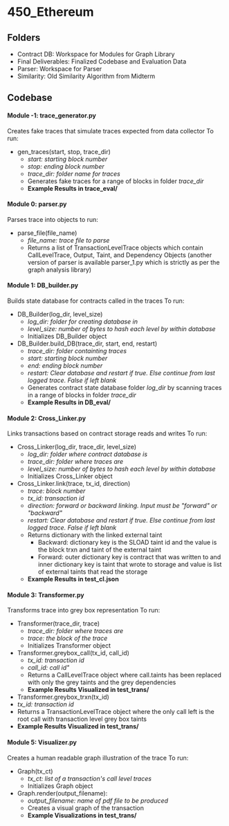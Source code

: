 # 450_Ethereum
## Folders
- Contract DB: Workspace for Modules for Graph Library
- Final Deliverables: Finalized Codebase and Evaluation Data
- Parser: Workspace for Parser
- Similarity: Old Similarity Algorithm from Midterm

## Codebase
#### Module -1: trace_generator.py
Creates fake traces that simulate traces expected from data collector
To run:
- gen_traces(start, stop, trace_dir)
  - *start: starting block number*
  - *stop: ending block number*
  - *trace_dir: folder name for traces*
  - Generates fake traces for a range of blocks in folder *trace_dir*
  - **Example Results in trace_eval/**
#### Module 0: parser.py
Parses trace into objects
to run:
- parse_file(file_name)
  - *file_name: trace file to parse*
  - Returns a list of TransactionLevelTrace objects which contain CallLevelTrace, Output, Taint, and Dependency Objects
(another version of parser is available parser_1.py which is strictly as per the graph analysis library)
#### Module 1: DB_builder.py
Builds state database for contracts called in the traces
To run:
- DB_Builder(log_dir, level_size)
  - *log_dir: folder for creating database in*
  - *level_size: number of bytes to hash each level by within database*
  - Initializes DB_Builder object
- DB_Builder.build_DB(trace_dir, start, end, restart)
  - *trace_dir: folder containting traces*
  - *start: starting block number*
  - *end: ending block number*
  - *restart: Clear database and restart if true. Else continue from last logged trace. False if left blank*
  - Generates contract state database folder _log_dir_ by scanning traces in a range of blocks in folder *trace_dir*
  - **Example Results in DB_eval/**
#### Module 2: Cross_Linker.py
Links transactions based on contract storage reads and writes
To run:
- Cross_Linker(log_dir, trace_dir, level_size)
  - *log_dir: folder where contract database is*
  - *trace_dir: folder where traces are*
  - *level_size: number of bytes to hash each level by within database*
  - Initializes Cross_Linker object
- Cross_Linker.link(trace, tx_id, direction)
  - *trace: block number*
  - *tx_id: transaction id*
  - *direction: forward or backward linking. Input must be "forward" or "backward"*
  - *restart: Clear database and restart if true. Else continue from last logged trace. False if left blank*
  - Returns dictionary with the linked external taint
    - Backward: dictionary key is the SLOAD taint id and the value is the block trxn and taint of the external taint
    - Forward: outer dictionary key is contract that was written to and inner dictionary key is taint that wrote to storage and value is list of external taints that read the storage
  - **Example Results in test_cl.json**
#### Module 3: Transformer.py
Transforms trace into grey box representation
To run:
- Transformer(trace_dir, trace)
  - *trace_dir: folder where traces are*
  - *trace: the block of the trace*
  - Initializes Transformer object
- Transformer.greybox_call(tx_id, call_id)
  - *tx_id: transaction id*
  - *call_id: call id"*
  - Returns a CallLevelTrace object where call.taints has been replaced with only the grey taints and the grey dependencies
  - **Example Results Visualized in test_trans/**
 - Transformer.greybox_trxn(tx_id)
  - *tx_id: transaction id*
  - Returns a TransactionLevelTrace object where the only call left is the root call with transaction level grey box taints
  - **Example Results Visualized in test_trans/**
#### Module 5: Visualizer.py
Creates a human readable graph illustration of the trace
To run:
- Graph(tx_ct)
  - *tx_ct: list of a transaction's call level traces*
  - Initializes Graph object
- Graph.render(output_filename):
  - *output_filename: name of pdf file to be produced*
  - Creates a visual graph of the transaction
  - **Example Visualizations in test_trans/**


